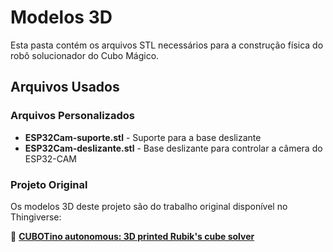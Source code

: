 # Modelos 3D

Esta pasta contém os arquivos STL necessários para a construção física do robô solucionador do Cubo Mágico.

## Arquivos Usados

### Arquivos Personalizados
- **ESP32Cam-suporte.stl** - Suporte para a base deslizante
- **ESP32Cam-deslizante.stl** - Base deslizante para controlar a câmera do ESP32-CAM

### Projeto Original

Os modelos 3D deste projeto são do trabalho original disponível no Thingiverse:

🔗 **[CUBOTino autonomous: 3D printed Rubik's cube solver](https://www.thingiverse.com/thing:5407226)**
